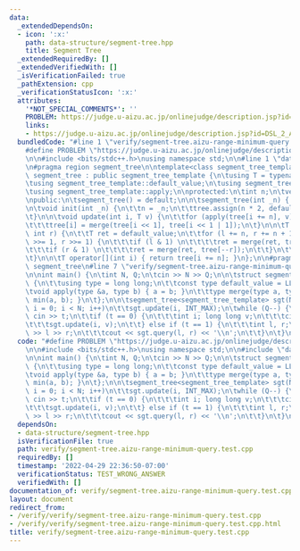 ```yaml
---
data:
  _extendedDependsOn:
  - icon: ':x:'
    path: data-structure/segment-tree.hpp
    title: Segment Tree
  _extendedRequiredBy: []
  _extendedVerifiedWith: []
  _isVerificationFailed: true
  _pathExtension: cpp
  _verificationStatusIcon: ':x:'
  attributes:
    '*NOT_SPECIAL_COMMENTS*': ''
    PROBLEM: https://judge.u-aizu.ac.jp/onlinejudge/description.jsp?id=DSL_2_A
    links:
    - https://judge.u-aizu.ac.jp/onlinejudge/description.jsp?id=DSL_2_A
  bundledCode: "#line 1 \"verify/segment-tree.aizu-range-minimum-query.test.cpp\"\n\
    #define PROBLEM \"https://judge.u-aizu.ac.jp/onlinejudge/description.jsp?id=DSL_2_A\"\
    \n\n#include <bits/stdc++.h>\nusing namespace std;\n\n#line 1 \"data-structure/segment-tree.hpp\"\
    \n#pragma region segment_tree\n\ntemplate<class segment_tree_template>\nclass\
    \ segment_tree : public segment_tree_template {\n\tusing T = typename segment_tree_template::type;\n\
    \tusing segment_tree_template::default_value;\n\tusing segment_tree_template::merge;\n\
    \tusing segment_tree_template::apply;\n\nprotected:\n\tint n;\n\tvector<T> tree;\n\
    \npublic:\n\tsegment_tree() = default;\n\n\tsegment_tree(int _n) { init(_n); }\n\
    \n\tvoid init(int _n) {\n\t\tn = _n;\n\t\ttree.assign(n * 2, default_value);\n\
    \t}\n\n\tvoid update(int i, T v) {\n\t\tfor (apply(tree[i += n], v); i >>= 1;)\n\
    \t\t\ttree[i] = merge(tree[i << 1], tree[i << 1 | 1]);\n\t}\n\n\tT query(int l,\
    \ int r) {\n\t\tT ret = default_value;\n\t\tfor (l += n, r += n + 1; l < r; l\
    \ >>= 1, r >>= 1) {\n\t\t\tif (l & 1) \n\t\t\t\tret = merge(ret, tree[l++]);\n\
    \t\t\tif (r & 1) \n\t\t\t\tret = merge(ret, tree[--r]);\n\t\t}\n\t\treturn ret;\n\
    \t}\n\n\tT operator[](int i) { return tree[i += n]; }\n};\n\n#pragma endregion\
    \ segment_tree\n#line 7 \"verify/segment-tree.aizu-range-minimum-query.test.cpp\"\
    \n\nint main() {\n\tint N, Q;\n\tcin >> N >> Q;\n\n\tstruct segment_tree_template\
    \ {\n\t\tusing type = long long;\n\t\tconst type default_value = LLONG_MAX;\n\t\
    \tvoid apply(type &a, type b) { a = b; }\n\t\ttype merge(type a, type b) { return\
    \ min(a, b); }\n\t};\n\n\tsegment_tree<segment_tree_template> sgt(N);\n\tfor (int\
    \ i = 0; i < N; i++)\n\t\tsgt.update(i, INT_MAX);\n\twhile (Q--) {\n\t\tint t;\
    \ cin >> t;\n\t\tif (t == 0) {\n\t\t\tint i; long long v;\n\t\t\tcin >> i >> v;\n\
    \t\t\tsgt.update(i, v);\n\t\t} else if (t == 1) {\n\t\t\tint l, r;\n\t\t\tcin\
    \ >> l >> r;\n\t\t\tcout << sgt.query(l, r) << '\\n';\n\t\t}\n\t}\n}\n"
  code: "#define PROBLEM \"https://judge.u-aizu.ac.jp/onlinejudge/description.jsp?id=DSL_2_A\"\
    \n\n#include <bits/stdc++.h>\nusing namespace std;\n\n#include \"data-structure/segment-tree.hpp\"\
    \n\nint main() {\n\tint N, Q;\n\tcin >> N >> Q;\n\n\tstruct segment_tree_template\
    \ {\n\t\tusing type = long long;\n\t\tconst type default_value = LLONG_MAX;\n\t\
    \tvoid apply(type &a, type b) { a = b; }\n\t\ttype merge(type a, type b) { return\
    \ min(a, b); }\n\t};\n\n\tsegment_tree<segment_tree_template> sgt(N);\n\tfor (int\
    \ i = 0; i < N; i++)\n\t\tsgt.update(i, INT_MAX);\n\twhile (Q--) {\n\t\tint t;\
    \ cin >> t;\n\t\tif (t == 0) {\n\t\t\tint i; long long v;\n\t\t\tcin >> i >> v;\n\
    \t\t\tsgt.update(i, v);\n\t\t} else if (t == 1) {\n\t\t\tint l, r;\n\t\t\tcin\
    \ >> l >> r;\n\t\t\tcout << sgt.query(l, r) << '\\n';\n\t\t}\n\t}\n}"
  dependsOn:
  - data-structure/segment-tree.hpp
  isVerificationFile: true
  path: verify/segment-tree.aizu-range-minimum-query.test.cpp
  requiredBy: []
  timestamp: '2022-04-29 22:36:50-07:00'
  verificationStatus: TEST_WRONG_ANSWER
  verifiedWith: []
documentation_of: verify/segment-tree.aizu-range-minimum-query.test.cpp
layout: document
redirect_from:
- /verify/verify/segment-tree.aizu-range-minimum-query.test.cpp
- /verify/verify/segment-tree.aizu-range-minimum-query.test.cpp.html
title: verify/segment-tree.aizu-range-minimum-query.test.cpp
---
```

